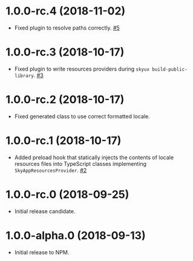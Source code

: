 # 1.0.0-rc.4 (2018-11-02)

- Fixed plugin to resolve paths correctly. [#5](https://github.com/blackbaud/skyux-builder-plugin-skyux/pull/5)

# 1.0.0-rc.3 (2018-10-17)

- Fixed plugin to write resources providers during `skyux build-public-library`. [#3](https://github.com/blackbaud/skyux-builder-plugin-skyux/pull/3)

# 1.0.0-rc.2 (2018-10-17)

- Fixed generated class to use correct formatted locale.

# 1.0.0-rc.1 (2018-10-17)

- Added preload hook that statically injects the contents of locale resources files into TypeScript classes implementing `SkyAppResourcesProvider`. [#2](https://github.com/blackbaud/skyux-builder-plugin-skyux/pull/2)

# 1.0.0-rc.0 (2018-09-25)

- Initial release candidate.

# 1.0.0-alpha.0 (2018-09-13)

- Initial release to NPM.
